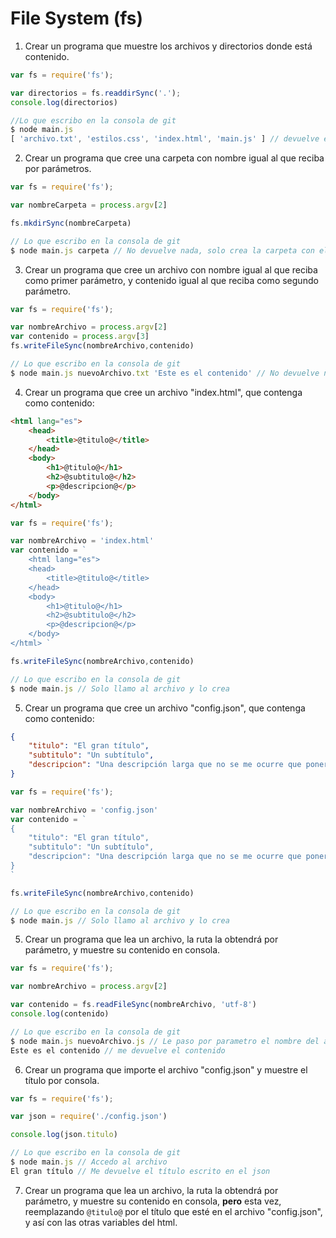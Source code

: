 # File System (fs)

1. Crear un programa que muestre los archivos y directorios donde está contenido.

```javascript
var fs = require('fs');

var directorios = fs.readdirSync('.');
console.log(directorios)

//Lo que escribo en la consola de git
$ node main.js
[ 'archivo.txt', 'estilos.css', 'index.html', 'main.js' ] // devuelve el directorio y archivos
```

2. Crear un programa que cree una carpeta con nombre igual al que reciba por parámetros.

```javascript
var fs = require('fs');

var nombreCarpeta = process.argv[2]

fs.mkdirSync(nombreCarpeta)

// Lo que escribo en la consola de git
$ node main.js carpeta // No devuelve nada, solo crea la carpeta con el parametro escrito (carpeta)
```

3. Crear un programa que cree un archivo con nombre igual al que reciba como primer parámetro, y contenido igual al que reciba como segundo parámetro.

```javascript
var fs = require('fs');

var nombreArchivo = process.argv[2]
var contenido = process.argv[3]
fs.writeFileSync(nombreArchivo,contenido)

// Lo que escribo en la consola de git
$ node main.js nuevoArchivo.txt 'Este es el contenido' // No devuelve nada, solo crea el archivo
```

4. Crear un programa que cree un archivo "index.html", que contenga como contenido:

```html
<html lang="es">
	<head>
		<title>@titulo@</title>
	</head>
	<body>
		<h1>@titulo@</h1>
		<h2>@subtitulo@</h2>
		<p>@descripcion@</p>
	</body>
</html>
```

```javascript
var fs = require('fs');

var nombreArchivo = 'index.html'
var contenido = `
    <html lang="es">
	<head>
		<title>@titulo@</title>
	</head>
	<body>
		<h1>@titulo@</h1>
		<h2>@subtitulo@</h2>
		<p>@descripcion@</p>
	</body>
</html> `

fs.writeFileSync(nombreArchivo,contenido)

// Lo que escribo en la consola de git
$ node main.js // Solo llamo al archivo y lo crea
```

5. Crear un programa que cree un archivo "config.json", que contenga como contenido:

```json
{
	"titulo": "El gran título",
	"subtitulo": "Un subtítulo",
	"descripcion": "Una descripción larga que no se me ocurre que poner, tururu ru ru ru"
}
```

```javascript
var fs = require('fs');

var nombreArchivo = 'config.json'
var contenido = `
{
	"titulo": "El gran título",
	"subtitulo": "Un subtítulo",
	"descripcion": "Una descripción larga que no se me ocurre que poner, tururu ru ru ru"
}
`

fs.writeFileSync(nombreArchivo,contenido)

// Lo que escribo en la consola de git
$ node main.js // Solo llamo al archivo y lo crea
```

5. Crear un programa que lea un archivo, la ruta la obtendrá por parámetro, y muestre su contenido en consola.

```javascript
var fs = require('fs');

var nombreArchivo = process.argv[2]

var contenido = fs.readFileSync(nombreArchivo, 'utf-8')
console.log(contenido)

// Lo que escribo en la consola de git
$ node main.js nuevoArchivo.js // Le paso por parametro el nombre del archivo
Este es el contenido // me devuelve el contenido
```

6. Crear un programa que importe el archivo "config.json" y muestre el título por consola.

```javascript
var fs = require('fs');

var json = require('./config.json')

console.log(json.titulo)

// Lo que escribo en la consola de git
$ node main.js // Accedo al archivo
El gran título // Me devuelve el título escrito en el json
```

7. Crear un programa que lea un archivo, la ruta la obtendrá por parámetro, y muestre su contenido en consola, **pero** esta vez, reemplazando `@titulo@` por el título que esté en el archivo "config.json", y así con las otras variables del html.
